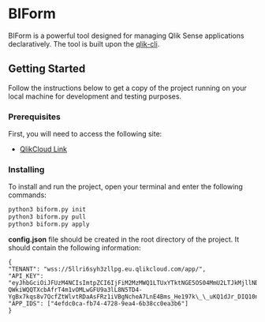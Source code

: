 # BIForm

BIForm is a powerful tool designed for managing Qlik Sense applications declaratively. The tool is built upon the [qlik-cli](https://github.com/qlik-oss/qliksense-k8s).

## Getting Started

Follow the instructions below to get a copy of the project running on your local machine for development and testing purposes.

### Prerequisites

First, you will need to access the following site:

- [QlikCloud Link](https://5llri6syh3zllpg.eu.qlikcloud.com/sense/app/4efdc0ca-fb74-4728-9ea4-6b38cc0ea3b6/sheet/41f524b1-b4e7-4641-968f-34e582229122/state/edit)

### Installing

To install and run the project, open your terminal and enter the following commands:

```bash
python3 biform.py init
python3 biform.py pull
python3 biform.py apply
```

**config.json** file should be created in the root directory of the project. It should contain the following information:

```
{
"TENANT": "wss://5llri6syh3zllpg.eu.qlikcloud.com/app/",
"API_KEY": "eyJhbGciOiJFUzM4NCIsImtpZCI6IjFiM2MzMWQ1LTUxYTktNGE5OS04MmU2LTJkMjllNDJiZTIzOCIsInR5cCI6IkpXVCJ9.eyJzdWJUeXBlIjoidXNlciIsInRlbmFudElkIjoiTE5hd2ZBNkJlSFVmaUluRVFsekQwbFpzMEw2QUpBV2MiLCJqdGkiOiIxYjNjMzFkNS01MWE5LTRhOTktODJlNi0yZDI5ZTQyYmUyMzgiLCJhdWQiOiJxbGlrLmFwaSIsImlzcyI6InFsaWsuYXBpL2FwaS1rZXlzIiwic3ViIjoiNjM5NWNmYWVhNDkyOGRlOTQxNWFjNzZjIn0.YO2EwY90ikS2EUY15-QWkiWQQTXcbAfrT4m1vOMLwGFU9a3lL8N5TD4-YgBx7kqs8v7QcfZtWlvtRDaAsFRz1iVBgNcheA7LnE4Bms_He197k\_\_uKQ1dJr_DIQ10nt4N",
"APP_IDS": ["4efdc0ca-fb74-4728-9ea4-6b38cc0ea3b6"]
}
```
